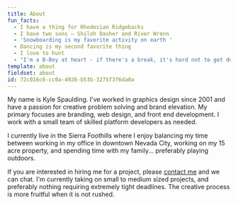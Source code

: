 ```yaml
---
title: About
fun_facts:
  - I have a thing for Rhodesian Ridgebacks
  - I have two sons — Shiloh Dasher and River Wrenn
  - 'Snowboarding is my favorite activity on earth '
  - Dancing is my second favorite thing
  - I love to hunt
  - "I'm a B-Boy at heart - if there's a break, it's hard not to get down"
template: about
fieldset: about
id: 72c016c6-cc0a-4928-b53b-3275f3f6da0a
---
```

My name is Kyle Spaulding. I've worked in graphics design since 2001 and have a passion for creative problem solving and brand elevation. My primary focuses are branding, web design, and front end development. I work with a small team of skilled platform developers as needed. 

I currently live in the Sierra Foothills where I enjoy balancing my time between working in my office in downtown Nevada City, working on my 15 acre property, and spending time with my family... preferably playing outdoors.

If you are interested in hiring me for a project, please [contact me](/contact) and we can chat. I'm currently taking on small to medium sized projects, and preferably nothing requiring extremely tight deadlines. The creative process is more fruitful when it is not rushed. 